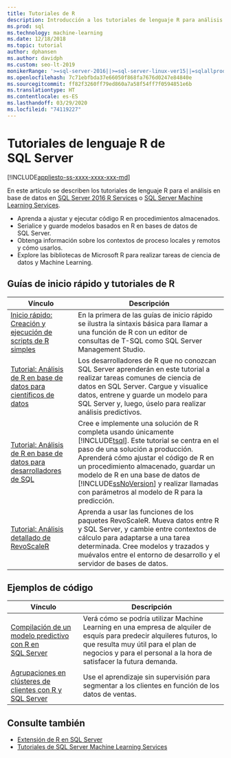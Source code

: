 ```yaml
---
title: Tutoriales de R
description: Introducción a los tutoriales de lenguaje R para análisis en base de datos de SQL Server.
ms.prod: sql
ms.technology: machine-learning
ms.date: 12/18/2018
ms.topic: tutorial
author: dphansen
ms.author: davidph
ms.custom: seo-lt-2019
monikerRange: '>=sql-server-2016||>=sql-server-linux-ver15||=sqlallproducts-allversions'
ms.openlocfilehash: 7c71ebfbda37e66050f868fa7676d0247e84840e
ms.sourcegitcommit: ff82f3260ff79ed860a7a58f54ff7f0594851e6b
ms.translationtype: HT
ms.contentlocale: es-ES
ms.lasthandoff: 03/29/2020
ms.locfileid: "74119227"
---
```

# <a name="sql-server-r-language-tutorials"></a>Tutoriales de lenguaje R de SQL Server
[!INCLUDE[appliesto-ss-xxxx-xxxx-xxx-md](../../includes/appliesto-ss-xxxx-xxxx-xxx-md.md)]

En este artículo se describen los tutoriales de lenguaje R para el análisis en base de datos en [SQL Server 2016 R Services](../install/sql-r-services-windows-install.md) o [SQL Server Machine Learning Services](../install/sql-machine-learning-services-windows-install.md).

+ Aprenda a ajustar y ejecutar código R en procedimientos almacenados.
+ Serialice y guarde modelos basados en R en bases de datos de SQL Server.
+ Obtenga información sobre los contextos de proceso locales y remotos y cómo usarlos.
+ Explore las bibliotecas de Microsoft R para realizar tareas de ciencia de datos y Machine Learning.

<a name="bkmk_sqltutorials"></a>

## <a name="r-quickstarts-and-tutorials"></a>Guías de inicio rápido y tutoriales de R

| Vínculo | Descripción |
|------|-------------|
| [Inicio rápido: Creación y ejecución de scripts de R simples](quickstart-r-create-script.md) | En la primera de las guías de inicio rápido se ilustra la sintaxis básica para llamar a una función de R con un editor de consultas de T-SQL como SQL Server Management Studio. |
| [Tutorial: Análisis de R en base de datos para científicos de datos](../tutorials/walkthrough-data-science-end-to-end-walkthrough.md) | Los desarrolladores de R que no conozcan SQL Server aprenderán en este tutorial a realizar tareas comunes de ciencia de datos en SQL Server. Cargue y visualice datos, entrene y guarde un modelo para SQL Server y, luego, úselo para realizar análisis predictivos. |
| [Tutorial: Análisis de R en base de datos para desarrolladores de SQL](../tutorials/sqldev-in-database-r-for-sql-developers.md) | Cree e implemente una solución de R completa usando únicamente [!INCLUDE[tsql](../../includes/tsql-md.md)]. Este tutorial se centra en el paso de una solución a producción. Aprenderá cómo ajustar el código de R en un procedimiento almacenado, guardar un modelo de R en una base de datos de [!INCLUDE[ssNoVersion](../../includes/ssnoversion-md.md)] y realizar llamadas con parámetros al modelo de R para la predicción. |
| [Tutorial: Análisis detallado de RevoScaleR](deepdive-data-science-deep-dive-using-the-revoscaler-packages.md) | Aprenda a usar las funciones de los paquetes RevoScaleR. Mueva datos entre R y SQL Server, y cambie entre contextos de cálculo para adaptarse a una tarea determinada. Cree modelos y trazados y muévalos entre el entorno de desarrollo y el servidor de bases de datos. |

<a name ="bkmk_samples"></a>

## <a name="code-samples"></a>Ejemplos de código

| Vínculo | Descripción |
|------|-------------|
| [Compilación de un modelo predictivo con R en SQL Server](https://microsoft.github.io/sql-ml-tutorials/R/rentalprediction) | Verá cómo se podría utilizar Machine Learning en una empresa de alquiler de esquís para predecir alquileres futuros, lo que resulta muy útil para el plan de negocios y para el personal a la hora de satisfacer la futura demanda. |
| [Agrupaciones en clústeres de clientes con R y SQL Server](https://microsoft.github.io/sql-ml-tutorials/R/customerclustering/) | Use el aprendizaje sin supervisión para segmentar a los clientes en función de los datos de ventas. |

## <a name="see-also"></a>Consulte también

+ [Extensión de R en SQL Server](../concepts/extension-r.md)
+ [Tutoriales de SQL Server Machine Learning Services](machine-learning-services-tutorials.md)

